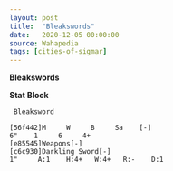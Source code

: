 ```yaml
---
layout: post
title:  "Bleakswords"
date:   2020-12-05 00:00:00
source: Wahapedia
tags: [cities-of-sigmar]
---
```


**Bleakswords**

**Stat Block**
```
 Bleaksword
```

```
[56f442]M     W     B     Sa    [-]
6"    1     6     4+    
[e85545]Weapons[-]
[c6c930]Darkling Sword[-]
1"     A:1    H:4+   W:4+   R:-    D:1   
```
    